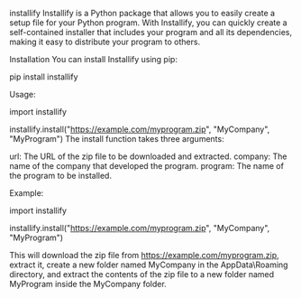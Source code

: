installify
Installify is a Python package that allows you to easily create a setup file for your Python program. With Installify, you can quickly create a self-contained installer that includes your program and all its dependencies, making it easy to distribute your program to others.

Installation
You can install Installify using pip:

pip install installify

Usage:

import installify

installify.install("https://example.com/myprogram.zip", "MyCompany", "MyProgram")
The install function takes three arguments:

url: The URL of the zip file to be downloaded and extracted.
company: The name of the company that developed the program.
program: The name of the program to be installed.

Example:

import installify

installify.install("https://example.com/myprogram.zip", "MyCompany", "MyProgram")

This will download the zip file from https://example.com/myprogram.zip, extract it, create a new folder named MyCompany in the AppData\Roaming directory, and extract the contents of the zip file to a new folder named MyProgram inside the MyCompany folder.